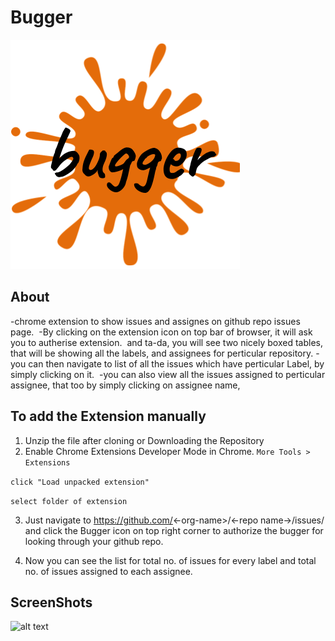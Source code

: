 # Bugger
![alt text](https://raw.githubusercontent.com/shivam1410/chrome-extension-bugger/master/images/bugger128.png)

## About
-chrome extension to show issues and assignes on github repo issues page.&nbsp;
-By clicking on the extension icon on top bar of browser, it will ask you to autherise extension.&nbsp;
and ta-da, you will see two nicely boxed tables, that will be showing all the labels, and assignees for perticular repository.
-you can then navigate to list of all the issues which have perticular Label, by simply clicking on it.&nbsp;
-you can also view all the issues assigned to perticular assignee, that too by simply clicking on assignee name,&nbsp;

## To add the Extension manually 
1. Unzip the file after cloning or Downloading the Repository
2. Enable Chrome Extensions Developer Mode in Chrome.
```More Tools > Extensions```

```click "Load unpacked extension"```

```select folder of extension```

3. Just navigate to https://github.com/<-org-name>/<-repo name->/issues/ and click the Bugger icon on top right corner to authorize the bugger for looking through your github repo.

4. Now you can see the list for total no. of issues for every label  and total no. of issues assigned to each assignee.

## ScreenShots
![alt text](https://raw.githubusercontent.com/shivam1410/chrome-extension-bugger/master/images/screenshot.png)
